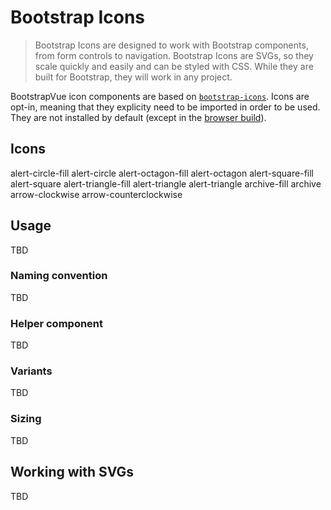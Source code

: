 # Bootstrap Icons

> Bootstrap Icons are designed to work with Bootstrap components, from form controls to navigation.
> Bootstrap Icons are SVGs, so they scale quickly and easily and can be styled with CSS. While they
> are built for Bootstrap, they will work in any project.

BootstrapVue icon components are based on [`bootstrap-icons`](https://icons.getbootstrap.com/). Icons
are opt-in, meaning that they explicity need to be imported in order to be used. They are not installed
by default (except in the [browser build](/docs#build-variants)).

## Icons

<!--
  TODO:
    - Make this doc page a Vue template and import icon list
    - Make searchable
    - Include full component name ?
-->

<div class="bd-example bv-icons-table notranslate">
  <b-row tag="ul" cols="3" cols-sm="4" cols-lg="6" class="list-unstyled">
    <b-col tag="li" class="mb-4 text-center">
      <b-card bg-variant="light"><b-icon icon="alert-circle-fill"></b-icon></b-card>
      <b-form-text class="pt-1">alert-circle-fill</b-form-text>
    </b-col>
    <b-col tag="li" class="mb-4 text-center">
      <b-card bg-variant="light"><b-icon icon="alert-circle"></b-icon></b-card>
      <b-form-text class="pt-1">alert-circle</b-form-text>
    </b-col>
    <b-col tag="li" class="mb-4 text-center">
      <b-card bg-variant="light"><b-icon icon="alert-octagon-fill"></b-icon></b-card>
      <b-form-text class="pt-1">alert-octagon-fill</b-form-text>
    </b-col>
    <b-col tag="li" class="mb-4 text-center">
      <b-card bg-variant="light"><b-icon icon="alert-octagon"></b-icon></b-card>
      <b-form-text class="pt-1">alert-octagon</b-form-text>
    </b-col>
    <b-col tag="li" class="mb-4 text-center">
      <b-card bg-variant="light"><b-icon icon="alert-square-fill"></b-icon></b-card>
      <b-form-text class="pt-1">alert-square-fill</b-form-text>
    </b-col>
    <b-col tag="li" class="mb-4 text-center">
      <b-card bg-variant="light"><b-icon icon="alert-square"></b-icon></b-card>
      <b-form-text class="pt-1">alert-square</b-form-text>
    </b-col>
    <b-col tag="li" class="mb-4 text-center">
      <b-card bg-variant="light"><b-icon icon="alert-triangle-fill"></b-icon></b-card>
      <b-form-text class="pt-1">alert-triangle-fill</b-form-text>
    </b-col>
    <b-col tag="li" class="mb-4 text-center">
      <b-card bg-variant="light"><b-icon icon="alert-triangle"></b-icon></b-card>
      <b-form-text class="pt-1">alert-triangle</b-form-text>
    </b-col>
    <b-col tag="li" class="mb-4 text-center">
      <b-card bg-variant="light"><b-icon icon="alert-triangle"></b-icon></b-card>
      <b-form-text class="pt-1">alert-triangle</b-form-text>
    </b-col>
    <b-col tag="li" class="mb-4 text-center">
      <b-card bg-variant="light"><b-icon icon="archive-fill"></b-icon></b-card>
      <b-form-text class="pt-1">archive-fill</b-form-text>
    </b-col>
    <b-col tag="li" class="mb-4 text-center">
      <b-card bg-variant="light"><b-icon icon="archive"></b-icon></b-card>
      <b-form-text class="pt-1">archive</b-form-text>
    </b-col>
    <b-col tag="li" class="mb-4 text-center">
      <b-card bg-variant="light"><b-icon icon="arrow-clockwise"></b-icon></b-card>
      <b-form-text class="pt-1">arrow-clockwise</b-form-text>
    </b-col>
    <b-col tag="li" class="mb-4 text-center">
      <b-card bg-variant="light"><b-icon icon="arrow-counterclockwise"></b-icon></b-card>
      <b-form-text class="pt-1">arrow-counterclockwise</b-form-text>
    </b-col>
  </b-row>
</div>

## Usage

TBD

### Naming convention

TBD

### Helper component

TBD

### Variants

TBD

### Sizing

TBD

## Working with SVGs

TBD
